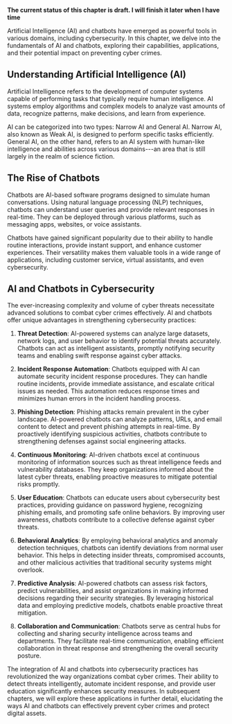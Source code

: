 **The current status of this chapter is draft. I will finish it later when I have time**

Artificial Intelligence (AI) and chatbots have emerged as powerful tools in various domains, including cybersecurity. In this chapter, we delve into the fundamentals of AI and chatbots, exploring their capabilities, applications, and their potential impact on preventing cyber crimes.

Understanding Artificial Intelligence (AI)
------------------------------------------

Artificial Intelligence refers to the development of computer systems capable of performing tasks that typically require human intelligence. AI systems employ algorithms and complex models to analyze vast amounts of data, recognize patterns, make decisions, and learn from experience.

AI can be categorized into two types: Narrow AI and General AI. Narrow AI, also known as Weak AI, is designed to perform specific tasks efficiently. General AI, on the other hand, refers to an AI system with human-like intelligence and abilities across various domains---an area that is still largely in the realm of science fiction.

The Rise of Chatbots
--------------------

Chatbots are AI-based software programs designed to simulate human conversations. Using natural language processing (NLP) techniques, chatbots can understand user queries and provide relevant responses in real-time. They can be deployed through various platforms, such as messaging apps, websites, or voice assistants.

Chatbots have gained significant popularity due to their ability to handle routine interactions, provide instant support, and enhance customer experiences. Their versatility makes them valuable tools in a wide range of applications, including customer service, virtual assistants, and even cybersecurity.

AI and Chatbots in Cybersecurity
--------------------------------

The ever-increasing complexity and volume of cyber threats necessitate advanced solutions to combat cyber crimes effectively. AI and chatbots offer unique advantages in strengthening cybersecurity practices:

1. **Threat Detection**: AI-powered systems can analyze large datasets, network logs, and user behavior to identify potential threats accurately. Chatbots can act as intelligent assistants, promptly notifying security teams and enabling swift response against cyber attacks.

2. **Incident Response Automation**: Chatbots equipped with AI can automate security incident response procedures. They can handle routine incidents, provide immediate assistance, and escalate critical issues as needed. This automation reduces response times and minimizes human errors in the incident handling process.

3. **Phishing Detection**: Phishing attacks remain prevalent in the cyber landscape. AI-powered chatbots can analyze patterns, URLs, and email content to detect and prevent phishing attempts in real-time. By proactively identifying suspicious activities, chatbots contribute to strengthening defenses against social engineering attacks.

4. **Continuous Monitoring**: AI-driven chatbots excel at continuous monitoring of information sources such as threat intelligence feeds and vulnerability databases. They keep organizations informed about the latest cyber threats, enabling proactive measures to mitigate potential risks promptly.

5. **User Education**: Chatbots can educate users about cybersecurity best practices, providing guidance on password hygiene, recognizing phishing emails, and promoting safe online behaviors. By improving user awareness, chatbots contribute to a collective defense against cyber threats.

6. **Behavioral Analytics**: By employing behavioral analytics and anomaly detection techniques, chatbots can identify deviations from normal user behavior. This helps in detecting insider threats, compromised accounts, and other malicious activities that traditional security systems might overlook.

7. **Predictive Analysis**: AI-powered chatbots can assess risk factors, predict vulnerabilities, and assist organizations in making informed decisions regarding their security strategies. By leveraging historical data and employing predictive models, chatbots enable proactive threat mitigation.

8. **Collaboration and Communication**: Chatbots serve as central hubs for collecting and sharing security intelligence across teams and departments. They facilitate real-time communication, enabling efficient collaboration in threat response and strengthening the overall security posture.

The integration of AI and chatbots into cybersecurity practices has revolutionized the way organizations combat cyber crimes. Their ability to detect threats intelligently, automate incident response, and provide user education significantly enhances security measures. In subsequent chapters, we will explore these applications in further detail, elucidating the ways AI and chatbots can effectively prevent cyber crimes and protect digital assets.
